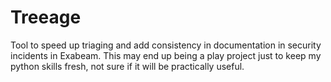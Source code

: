 # Treeage
Tool to speed up triaging and add consistency in documentation in security incidents in Exabeam. This may end up being a play project just to keep my python skills fresh, not sure if it will be practically useful. 
